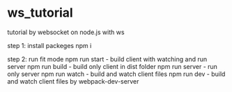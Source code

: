 # ws_tutorial
tutorial by websocket on node.js with ws

step 1: install packeges
npm i

step 2: run fit mode
npm run start - build client with watching and run server
npm run build - build only client in dist folder
npm run server - run only server
npm run watch - build and watch client files
npm run dev - build and watch client files by webpack-dev-server